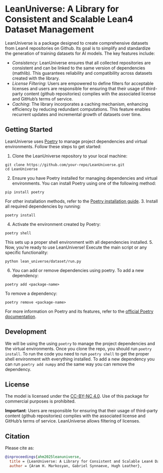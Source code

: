 # LeanUniverse: A Library for Consistent and Scalable Lean4 Dataset Management
LeanUniverse is a package designed to create comprehensive datasets from Lean4 repositories on Github. Its goal is to simplify and standardize the generation of training datasets for AI models.
The key features include:
- _Consistency_: LeanUniverse ensures that all collected repositories are consistent and can be linked to the same version of dependencies (mathlib). This guarantees reliability and compatibility across datasets created with the library.
- _License Filtering_: Users are empowered to define filters for acceptable licenses and users are responsible for ensuring that their usage of third-party content (github repositories) complies with the associated license and GitHub’s terms of service.
- _Caching_: The library incorporates a caching mechanism, enhancing efficiency by reducing redundant computations. This feature enables recurrent updates and incremental growth of datasets over time.


## Getting Started
LeanUniverse uses [Poetry](https://python-poetry.org/) to manage project dependencies and virtual environments. Follow these steps to get started:

1. Clone the LeanUniverse repository to your local machine:
```
git clone https://github.com/your-repo/LeanUniverse.git
cd LeanUniverse
```
2. Ensure you have Poetry installed for managing dependencies and virtual environments. You can install Poetry using one of the following method:
```
pip install poetry
```
For other installation methods, refer to the [Poetry installation guide](https://python-poetry.org/docs/).
3. Install all required dependencies by running:
```
poetry install
```
4. Activate the environment created by Poetry:
```
poetry shell
```
This sets up a proper shell environment with all dependencies installed.
5. Now, you’re ready to use LeanUniverse! Execute the main script or any specific functionality:
```
python lean_universe/dataset/run.py
```
6. You can add or remove dependencies using poetry.
To add a new dependency:
```
poetry add <package-name>
```
To remove a dependency:
```
poetry remove <package-name>
```
For more information on Poetry and its features, refer to the [official Poetry documentation](https://python-poetry.org/docs/).


## Development
We will be using the using `poetry` to manage the project dependencies and the virtual environments. Once you clone the repo, you should run `poetry install`. To run the code you need to run `poetry shell` to get the proper shell environment with everything installed. To add a new dependency you can run `poetry add numpy` and the same way you can remove the dependency.

## License
The model is licensed under the [CC-BY-NC 4.0](LICENSE). Use of this package for commercial purposes is prohibited.

__Important__: Users are responsible for ensuring that their usage of third-party content (github repositories) complies with the associated license and GitHub’s terms of service. LeanUniverse allows filtering of licenses.

## Citation
Please cite as:

``` bibtex
@inproceedings{ahm2025leanuniverse,
  title = {LeanUniverse: A Library for Consistent and Scalable Lean4 Dataset Management},
  author = {Aram H. Markosyan, Gabriel Synnaeve, Hugh Leather},
